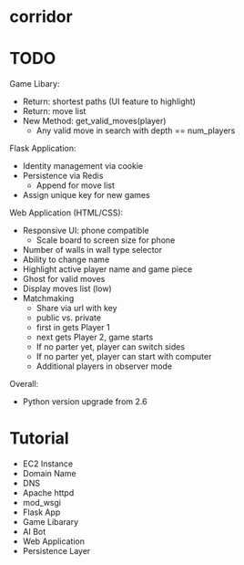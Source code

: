 # corridor

# TODO

Game Libary:
- Return: shortest paths (UI feature to highlight)
- Return: move list
- New Method: get_valid_moves(player)
  - Any valid move in search with depth == num_players

Flask Application:
- Identity management via cookie
- Persistence via Redis
  - Append for move list
- Assign unique key for new games

Web Application (HTML/CSS):
- Responsive UI: phone compatible
  - Scale board to screen size for phone
- Number of walls in wall type selector
- Ability to change name
- Highlight active player name and game piece
- Ghost for valid moves
- Display moves list (low)
- Matchmaking
  - Share via url with key
  - public vs. private
  - first in gets Player 1
  - next gets Player 2, game starts
  - If no parter yet, player can switch sides
  - If no parter yet, player can start with computer
  - Additional players in observer mode

Overall:
- Python version upgrade from 2.6

# Tutorial
* EC2 Instance
* Domain Name
* DNS
* Apache httpd
* mod_wsgi
* Flask App
* Game Libarary
* AI Bot
* Web Application
* Persistence Layer


